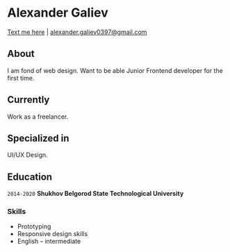# Alexander Galiev

<div id="webaddress">
<a href="https://t.me/goodbeyou">Text me here</a>
| <a href="alexander.galiev0397@gmail.com">alexander.galiev0397@gmail.com</a>
</div>

## About

I am fond of web design. Want to be able Junior Frontend developer for the first time.

## Currently

Work as a freelancer.

## Specialized in

UI/UX Design.

## Education

`2014-2020`
**Shukhov Belgorod State Technological University**

### Skills

- Prototyping
- Responsive design skills
- English – intermediate

<!-- ### Footer

Last updated: Feb 2021 -->
